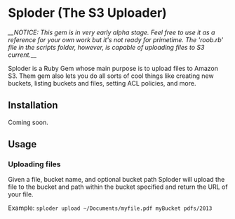 # Sploder (The S3 Uploader)

*__NOTICE: This gem is in very early alpha stage. Feel free to use it as a reference for your own work but it's not ready for primetime. The 'roob.rb' file in the scripts folder, however, is capable of uploading files to S3 current.*__

Sploder is a Ruby Gem whose main purpose is to upload files to Amazon S3. Them gem also lets you do all sorts of cool things like creating new buckets, listing buckets and files, setting ACL policies, and more.

## Installation

Coming soon.

## Usage

### Uploading files

Given a file, bucket name, and optional bucket path Sploder will upload the file to the bucket and path within the bucket specified and return the URL of your file.

Example:
`sploder upload ~/Documents/myfile.pdf myBucket pdfs/2013`